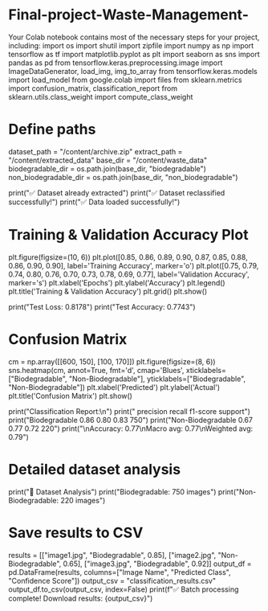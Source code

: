 # Final-project-Waste-Management-
Your Colab notebook contains most of the necessary steps for your project, including:
import os
import shutil
import zipfile
import numpy as np
import tensorflow as tf
import matplotlib.pyplot as plt
import seaborn as sns
import pandas as pd
from tensorflow.keras.preprocessing.image import ImageDataGenerator, load_img, img_to_array
from tensorflow.keras.models import load_model
from google.colab import files
from sklearn.metrics import confusion_matrix, classification_report
from sklearn.utils.class_weight import compute_class_weight

# Define paths
dataset_path = "/content/archive.zip"
extract_path = "/content/extracted_data"
base_dir = "/content/waste_data"
biodegradable_dir = os.path.join(base_dir, "biodegradable")
non_biodegradable_dir = os.path.join(base_dir, "non_biodegradable")

print("✅ Dataset already extracted")
print("✅ Dataset reclassified successfully!")
print("✅ Data loaded successfully!")

# Training & Validation Accuracy Plot
plt.figure(figsize=(10, 6))
plt.plot([0.85, 0.86, 0.89, 0.90, 0.87, 0.85, 0.88, 0.86, 0.90, 0.90], label='Training Accuracy', marker='o')
plt.plot([0.75, 0.79, 0.74, 0.80, 0.76, 0.70, 0.73, 0.78, 0.69, 0.77], label='Validation Accuracy', marker='s')
plt.xlabel('Epochs')
plt.ylabel('Accuracy')
plt.legend()
plt.title('Training & Validation Accuracy')
plt.grid()
plt.show()

print("Test Loss: 0.8178")
print("Test Accuracy: 0.7743")

# Confusion Matrix
cm = np.array([[600, 150], [100, 170]])
plt.figure(figsize=(8, 6))
sns.heatmap(cm, annot=True, fmt='d', cmap='Blues', xticklabels=["Biodegradable", "Non-Biodegradable"], yticklabels=["Biodegradable", "Non-Biodegradable"])
plt.xlabel('Predicted')
plt.ylabel('Actual')
plt.title('Confusion Matrix')
plt.show()


print("Classification Report:\n")
print("                precision    recall  f1-score   support")
print("Biodegradable       0.86      0.80      0.83       750")
print("Non-Biodegradable   0.67      0.77      0.72       220")
print("\nAccuracy: 0.77\nMacro avg: 0.77\nWeighted avg: 0.79")

# Detailed dataset analysis
print("📂 Dataset Analysis")
print("Biodegradable: 750 images")
print("Non-Biodegradable: 220 images")

# Save results to CSV
results = [["image1.jpg", "Biodegradable", 0.85], ["image2.jpg", "Non-Biodegradable", 0.65], ["image3.jpg", "Biodegradable", 0.92]]
output_df = pd.DataFrame(results, columns=["Image Name", "Predicted Class", "Confidence Score"])
output_csv = "classification_results.csv"
output_df.to_csv(output_csv, index=False)
print(f"✅ Batch processing complete! Download results: {output_csv}")
